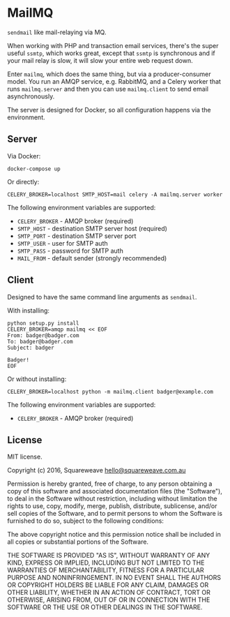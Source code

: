 MailMQ
======

`sendmail` like mail-relaying via MQ.

When working with PHP and transaction email services, there's the super useful
`ssmtp`, which works great, except that `ssmtp` is synchronous and if your
mail relay is slow, it will slow your entire web request down.

Enter `mailmq`, which does the same thing, but via a producer-consumer model.
You run an AMQP service, e.g. RabbitMQ, and a Celery worker that runs
`mailmq.server` and then you can use `mailmq.client` to send email
asynchronously.

The server is designed for Docker, so all configuration happens via the
environment.

Server
------

Via Docker:

```
docker-compose up
```

Or directly:

```
CELERY_BROKER=localhost SMTP_HOST=mail celery -A mailmq.server worker
```

The following environment variables are supported:

* `CELERY_BROKER` - AMQP broker (required)
* `SMTP_HOST` - destination SMTP server host (required)
* `SMTP_PORT` - destination SMTP server port
* `SMTP_USER` - user for SMTP auth
* `SMTP_PASS` - password for SMTP auth
* `MAIL_FROM` - default sender (strongly recommended)

Client
------

Designed to have the same command line arguments as `sendmail`.

With installing:

```
python setup.py install
CELERY_BROKER=amqp mailmq << EOF
From: badger@badger.com
To: badger@badger.com
Subject: badger

Badger!
EOF
```

Or without installing:

```
CELERY_BROKER=localhost python -m mailmq.client badger@example.com
```

The following environment variables are supported:

* `CELERY_BROKER` - AMQP broker (required)

License
-------

MIT license.

Copyright (c) 2016, Squareweave <hello@squareweave.com.au>

Permission is hereby granted, free of charge, to any person obtaining a copy of
this software and associated documentation files (the "Software"), to deal in
the Software without restriction, including without limitation the rights to
use, copy, modify, merge, publish, distribute, sublicense, and/or sell copies
of the Software, and to permit persons to whom the Software is furnished to do
so, subject to the following conditions:

The above copyright notice and this permission notice shall be included in all
copies or substantial portions of the Software.

THE SOFTWARE IS PROVIDED "AS IS", WITHOUT WARRANTY OF ANY KIND, EXPRESS OR
IMPLIED, INCLUDING BUT NOT LIMITED TO THE WARRANTIES OF MERCHANTABILITY,
FITNESS FOR A PARTICULAR PURPOSE AND NONINFRINGEMENT. IN NO EVENT SHALL THE
AUTHORS OR COPYRIGHT HOLDERS BE LIABLE FOR ANY CLAIM, DAMAGES OR OTHER
LIABILITY, WHETHER IN AN ACTION OF CONTRACT, TORT OR OTHERWISE, ARISING FROM,
OUT OF OR IN CONNECTION WITH THE SOFTWARE OR THE USE OR OTHER DEALINGS IN THE
SOFTWARE.
